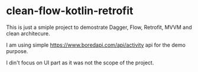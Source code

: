 # clean-flow-kotlin-retrofit

This is just a smiple project to demostrate Dagger, Flow, Retrofit, MVVM and clean architecure. 

I am using simple https://www.boredapi.com/api/activity api for the demo purpose. 

I din't focus on UI part as it was not the scope of the project. 
